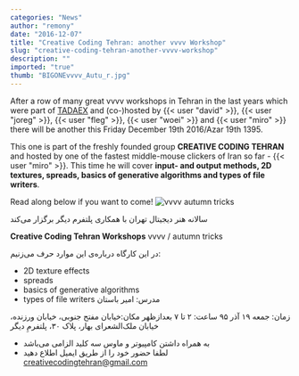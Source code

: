 ```yaml
---
categories: "News"
author: "remony"
date: "2016-12-07"
title: "Creative Coding Tehran: another vvvv Workshop"
slug: "creative-coding-tehran-another-vvvv-workshop"
description: ""
imported: "true"
thumb: "BIGONEvvvv_Autu_r.jpg"
---
```



After a row of many great vvvv workshops in Tehran in the last years which were part of [TADAEX](http://www.tadaex.com/) and (co-)hosted by {{< user "david" >}}, {{< user "joreg" >}}, {{< user "fleg" >}}, {{< user "woei" >}} and {{< user "miro" >}} there will be another this Friday December 19th 2016/Azar 19th 1395.

This one is part of the freshly founded group **CREATIVE CODING TEHRAN** and hosted by one of the fastest middle-mouse clickers of Iran so far - {{< user "miro" >}}. This time he will cover **input- and output methods, 2D textures, spreads, basics of generative algorithms and types of file writers**.

Read along below if you want to come!
![vvvv autumn tricks](BIGONEvvvv_Autu_r.jpg) 

سالانه هنر دیجیتال تهران با همکاری پلتفرم دیگر برگزار می‌کند

**Creative Coding Tehran Workshops**
vvvv / autumn tricks

در این کارگاه درباره‌ی این موارد حرف می‌زنیم:
- 2D texture effects
- spreads
- basics of generative algorithms
- types of file writers
مدرس: امیر باستان

زمان: جمعه ۱۹ آذر ۹۵
ساعت: ۲ تا ۷ بعدازظهر
مکان:خیابان مفتح جنوبی، خیابان ورزنده، خیابان ملک‌الشعرای بهار، پلاک ۳۰، پلتفرمِ دیگر 

- به همراه داشتن کامپیوتر و ماوس سه کلید الزامی می‌باشد
- لطفا حضور خود را از طریق ایمیل اطلاع دهید
creativecodingtehran@gmail.com